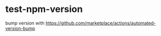 # test-npm-version

bump version with https://github.com/marketplace/actions/automated-version-bump
